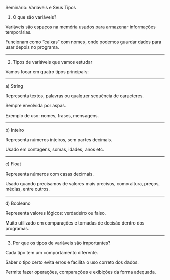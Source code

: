 Seminário: Variáveis e Seus Tipos

1. O que são variáveis?

Variáveis são espaços na memória usados para armazenar informações temporárias.

Funcionam como “caixas” com nomes, onde podemos guardar dados para usar depois no programa.



---

2. Tipos de variáveis que vamos estudar

Vamos focar em quatro tipos principais:


---

a) String

Representa textos, palavras ou qualquer sequência de caracteres.

Sempre envolvida por aspas.

Exemplo de uso: nomes, frases, mensagens.



---

b) Inteiro

Representa números inteiros, sem partes decimais.

Usado em contagens, somas, idades, anos etc.



---

c) Float

Representa números com casas decimais.

Usado quando precisamos de valores mais precisos, como altura, preços, médias, entre outros.



---

d) Booleano

Representa valores lógicos: verdadeiro ou falso.

Muito utilizado em comparações e tomadas de decisão dentro dos programas.



---

3. Por que os tipos de variáveis são importantes?

Cada tipo tem um comportamento diferente.

Saber o tipo certo evita erros e facilita o uso correto dos dados.

Permite fazer operações, comparações e exibições da forma adequada.
